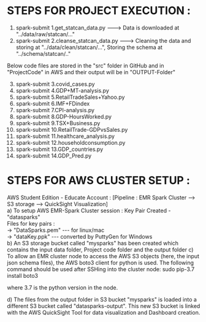 STEPS FOR PROJECT EXECUTION :
==============================

1. spark-submit 1.get_statcan_data.py ---> Data is downloaded at "../data/raw/statcan/..."
2. spark-submit 2.cleanse_statcan_data.py ---> Cleaning the data and storing at "../data/clean/statcan/...", Storing the schema at "../schema/statcan/.."

Below code files are stored in the "src" folder in GitHub and in "ProjectCode" in AWS and their output will be in "OUTPUT-Folder"

3. spark-submit 3.covid_cases.py
4. spark-submit 4.GDP+MT-analysis.py
5. spark-submit 5.RetailTradeSales+Yahoo.py
6. spark-submit 6.IMF+FDindex
7. spark-submit 7.CPI-analysis.py
8. spark-submit 8.GDP-HoursWorked.py
9. spark-submit 9.TSX+Business.py
10. spark-submit 10.RetailTrade-GDPvsSales.py
11. spark-submit 11.healthcare_analysis.py
12. spark-submit 12.householdconsumption.py
13. spark-submit 13.GDP_countries.py
14. spark-submit 14.GDP_Pred.py


STEPS FOR AWS CLUSTER SETUP :
==============================

AWS Student Edition - Educate Account : [Pipeline : EMR Spark Cluster --> S3 storage --> QuickSight Visualization]  
a) To setup AWS EMR-Spark Cluster session : Key Pair Created - "datasparks"  
Files for key pairs :  
-> "DataSparks.pem" --- for linux/mac  
-> "dataKey.ppk" --- converted by PuttyGen for Windows  
b) An S3 storage bucket called "mysparks" has been created which contains the input data folder, Project code folder and the output folder
c) To allow an EMR cluster node to access the AWS S3 objects (here, the input json schema files), the AWS boto3 client for python is used. The following command should be used after SSHing into the cluster node:
sudo pip-3.7 install boto3

where 3.7 is the python version in the node.

d) The files from the output folder in S3 bucket "mysparks" is loaded into a different S3 bucket called "datasparks-output". This new S3 bucket is linked with the AWS QuickSight Tool for data visualization and Dashboard creation.
